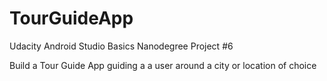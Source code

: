 # TourGuideApp
Udacity Android Studio Basics Nanodegree Project #6

Build a Tour Guide App guiding a a user around a city or location of choice
